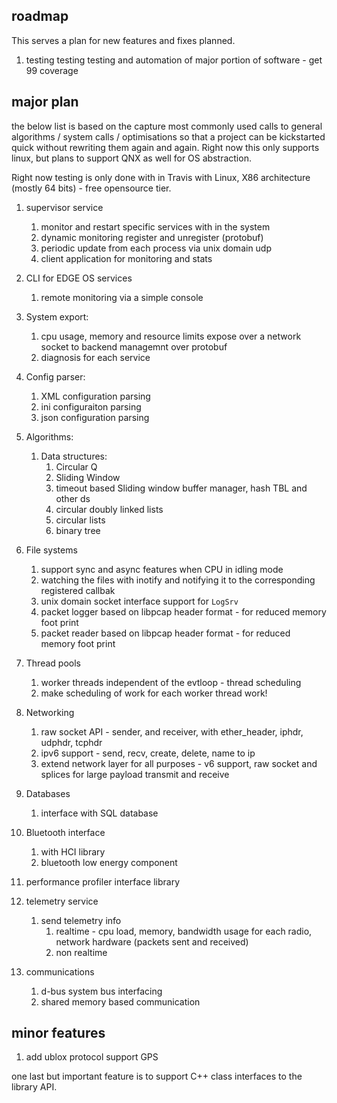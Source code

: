 ## roadmap

This serves a plan for new features and fixes planned.

1. testing testing testing and automation of major portion of software - get 99 coverage

## major plan

the below list is based on the capture most commonly used calls to general algorithms / system calls / optimisations so that a project can be kickstarted quick without rewriting them again and again. Right now this only supports linux, but plans to support QNX as well for OS abstraction.

Right now testing is only done with in Travis with Linux, X86 architecture (mostly 64 bits) - free opensource tier.

1. supervisor service
    1. monitor and restart specific services with in the system
    2. dynamic monitoring register and unregister (protobuf)
    3. periodic update from each process via unix domain udp
    4. client application for monitoring and stats

2. CLI for EDGE OS services
    1. remote monitoring via a simple console

3. System export:
    1. cpu usage, memory and resource limits expose over a network socket to backend managemnt over protobuf
    2. diagnosis for each service

4. Config parser:
    1. XML configuration parsing
    2. ini configuraiton parsing
    3. json configuration parsing

5. Algorithms:
    1. Data structures:
        1. Circular Q
        2. Sliding Window
        3. timeout based Sliding window buffer manager, hash TBL and other ds
        4. circular doubly linked lists
        5. circular lists
        6. binary tree

6. File systems
    1. support sync and async features when CPU in idling mode
    2. watching the files with inotify and notifying it to the corresponding registered callbak
    3. unix domain socket interface support for `LogSrv`
    4. packet logger based on libpcap header format - for reduced memory foot print
    5. packet reader based on libpcap header format - for reduced memory foot print

7. Thread pools
    1. worker threads independent of the evtloop - thread scheduling
    2. make scheduling of work for each worker thread work!

8. Networking
    1. raw socket API - sender, and receiver, with ether_header, iphdr, udphdr, tcphdr
    2. ipv6 support - send, recv, create, delete, name to ip
    3. extend network layer for all purposes - v6 support, raw socket and splices for large payload transmit and receive

9. Databases
    1. interface with SQL database

10. Bluetooth interface
    1. with HCI library
    2. bluetooth low energy component

11. performance profiler interface library

12. telemetry service
    1. send telemetry info
        1. realtime - cpu load, memory, bandwidth usage for each radio, network hardware (packets sent and received)
        2. non realtime

13. communications
    1. d-bus system bus interfacing
    2. shared memory based communication

## minor features

1. add ublox protocol support GPS

one last but important feature is to support C++ class interfaces to the library API.

